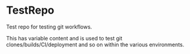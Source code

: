 # TestRepo
Test repo for testing git workflows. 

This has variable content and is used to test git clones/builds/CI/deployment and so on within the various environments.

